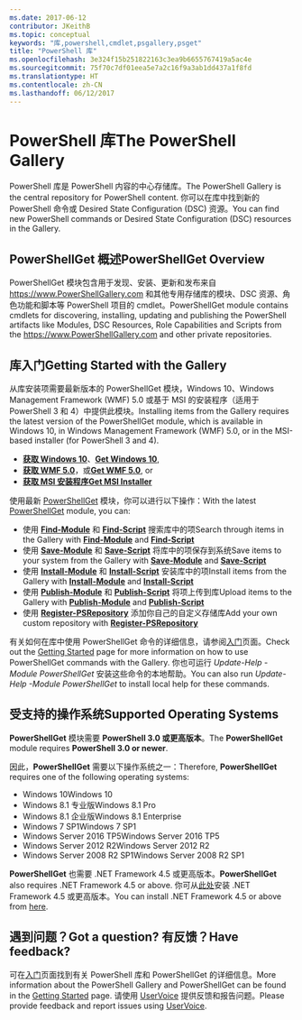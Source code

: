 ```yaml
---
ms.date: 2017-06-12
contributor: JKeithB
ms.topic: conceptual
keywords: "库,powershell,cmdlet,psgallery,psget"
title: "PowerShell 库"
ms.openlocfilehash: 3e324f15b251822163c3ea9b6655767419a5ac4e
ms.sourcegitcommit: 75f70c7df01eea5e7a2c16f9a3ab1dd437a1f8fd
ms.translationtype: HT
ms.contentlocale: zh-CN
ms.lasthandoff: 06/12/2017
---
```

# <a name="the-powershell-gallery"></a><span data-ttu-id="8f4ec-103">PowerShell 库</span><span class="sxs-lookup"><span data-stu-id="8f4ec-103">The PowerShell Gallery</span></span>

<span data-ttu-id="8f4ec-104">PowerShell 库是 PowerShell 内容的中心存储库。</span><span class="sxs-lookup"><span data-stu-id="8f4ec-104">The PowerShell Gallery is the central repository for PowerShell content.</span></span> <span data-ttu-id="8f4ec-105">你可以在库中找到新的 PowerShell 命令或 Desired State Configuration (DSC) 资源。</span><span class="sxs-lookup"><span data-stu-id="8f4ec-105">You can find new PowerShell commands or Desired State Configuration (DSC) resources in the Gallery.</span></span>

## <a name="powershellget-overview"></a><span data-ttu-id="8f4ec-106">PowerShellGet 概述</span><span class="sxs-lookup"><span data-stu-id="8f4ec-106">PowerShellGet Overview</span></span>

<span data-ttu-id="8f4ec-107">PowerShellGet 模块包含用于发现、安装、更新和发布来自 https://www.PowerShellGallery.com 和其他专用存储库的模块、DSC 资源、角色功能和脚本等 PowerShell 项目的 cmdlet。</span><span class="sxs-lookup"><span data-stu-id="8f4ec-107">PowerShellGet module contains cmdlets for discovering, installing, updating and publishing the PowerShell artifacts like Modules, DSC Resources, Role Capabilities and Scripts from the https://www.PowerShellGallery.com and other private repositories.</span></span>

## <a name="getting-started-with-the-gallery"></a><span data-ttu-id="8f4ec-108">库入门</span><span class="sxs-lookup"><span data-stu-id="8f4ec-108">Getting Started with the Gallery</span></span>

<span data-ttu-id="8f4ec-109">从库安装项需要最新版本的 PowerShellGet 模块，Windows 10、Windows Management Framework (WMF) 5.0 或基于 MSI 的安装程序（适用于 PowerShell 3 和 4）中提供此模块。</span><span class="sxs-lookup"><span data-stu-id="8f4ec-109">Installing items from the Gallery requires the latest version of the PowerShellGet module, which is available in Windows 10, in Windows Management Framework (WMF) 5.0, or in the MSI-based installer (for PowerShell 3 and 4).</span></span>

- <span data-ttu-id="8f4ec-110">[**获取 Windows 10**](http://go.microsoft.com/fwlink/?LinkID=624830&clcid=0x409)、</span><span class="sxs-lookup"><span data-stu-id="8f4ec-110">[**Get Windows 10**](http://go.microsoft.com/fwlink/?LinkID=624830&clcid=0x409),</span></span>
- <span data-ttu-id="8f4ec-111">[**获取 WMF 5.0**](http://go.microsoft.com/fwlink/?LinkId=398175)，或</span><span class="sxs-lookup"><span data-stu-id="8f4ec-111">[**Get WMF 5.0**](http://go.microsoft.com/fwlink/?LinkId=398175), or</span></span>
- [<span data-ttu-id="8f4ec-112">**获取 MSI 安装程序**</span><span class="sxs-lookup"><span data-stu-id="8f4ec-112">**Get MSI Installer**</span></span>](http://go.microsoft.com/fwlink/?LinkID=746217&clcid=0x409)

<span data-ttu-id="8f4ec-113">使用最新 [PowerShellGet](http://go.microsoft.com/fwlink/?LinkID=760387&clcid=0x409) 模块，你可以进行以下操作：</span><span class="sxs-lookup"><span data-stu-id="8f4ec-113">With the latest [PowerShellGet](http://go.microsoft.com/fwlink/?LinkID=760387&clcid=0x409) module, you can:</span></span>

-   <span data-ttu-id="8f4ec-114">使用 [**Find-Module**](http://go.microsoft.com/fwlink/?LinkID=760387&clcid=0x409) 和 [**Find-Script**](http://go.microsoft.com/fwlink/?LinkID=760387&clcid=0x409) 搜索库中的项</span><span class="sxs-lookup"><span data-stu-id="8f4ec-114">Search through items in the Gallery with [**Find-Module**](http://go.microsoft.com/fwlink/?LinkID=760387&clcid=0x409) and [**Find-Script**](http://go.microsoft.com/fwlink/?LinkID=760387&clcid=0x409)</span></span>
-   <span data-ttu-id="8f4ec-115">使用 [**Save-Module**](http://go.microsoft.com/fwlink/?LinkID=760387&clcid=0x409) 和 [**Save-Script**](http://go.microsoft.com/fwlink/?LinkID=760387&clcid=0x409) 将库中的项保存到系统</span><span class="sxs-lookup"><span data-stu-id="8f4ec-115">Save items to your system from the Gallery with [**Save-Module**](http://go.microsoft.com/fwlink/?LinkID=760387&clcid=0x409) and [**Save-Script**](http://go.microsoft.com/fwlink/?LinkID=760387&clcid=0x409)</span></span>
-   <span data-ttu-id="8f4ec-116">使用 [**Install-Module**](http://go.microsoft.com/fwlink/?LinkID=760387&clcid=0x409) 和 [**Install-Script**](http://go.microsoft.com/fwlink/?LinkID=760387&clcid=0x409) 安装库中的项</span><span class="sxs-lookup"><span data-stu-id="8f4ec-116">Install items from the Gallery with [**Install-Module**](http://go.microsoft.com/fwlink/?LinkID=760387&clcid=0x409) and [**Install-Script**](http://go.microsoft.com/fwlink/?LinkID=760387&clcid=0x409)</span></span>
-   <span data-ttu-id="8f4ec-117">使用 [**Publish-Module**](http://go.microsoft.com/fwlink/?LinkID=760387&clcid=0x409) 和 [**Publish-Script**](http://go.microsoft.com/fwlink/?LinkID=760387&clcid=0x409) 将项上传到库</span><span class="sxs-lookup"><span data-stu-id="8f4ec-117">Upload items to the Gallery with [**Publish-Module**](http://go.microsoft.com/fwlink/?LinkID=760387&clcid=0x409) and [**Publish-Script**](http://go.microsoft.com/fwlink/?LinkID=760387&clcid=0x409)</span></span>
-   <span data-ttu-id="8f4ec-118">使用 [**Register-PSRepository**](http://go.microsoft.com/fwlink/?LinkID=760387&clcid=0x409) 添加你自己的自定义存储库</span><span class="sxs-lookup"><span data-stu-id="8f4ec-118">Add your own custom repository with [**Register-PSRepository**](http://go.microsoft.com/fwlink/?LinkID=760387&clcid=0x409)</span></span>

<span data-ttu-id="8f4ec-119">有关如何在库中使用 PowerShellGet 命令的详细信息，请参阅[入门](psgallery/psgallery_gettingstarted.md)页面。</span><span class="sxs-lookup"><span data-stu-id="8f4ec-119">Check out the [Getting Started](psgallery/psgallery_gettingstarted.md) page for more information on how to use PowerShellGet commands with the Gallery.</span></span> <span data-ttu-id="8f4ec-120">你也可运行 *Update-Help -Module PowerShellGet* 安装这些命令的本地帮助。</span><span class="sxs-lookup"><span data-stu-id="8f4ec-120">You can also run *Update-Help -Module PowerShellGet* to install local help for these commands.</span></span>

## <a name="supported-operating-systems"></a><span data-ttu-id="8f4ec-121">受支持的操作系统</span><span class="sxs-lookup"><span data-stu-id="8f4ec-121">Supported Operating Systems</span></span>

<span data-ttu-id="8f4ec-122">**PowerShellGet** 模块需要 **PowerShell 3.0 或更高版本**。</span><span class="sxs-lookup"><span data-stu-id="8f4ec-122">The **PowerShellGet** module requires **PowerShell 3.0 or newer**.</span></span>

<span data-ttu-id="8f4ec-123">因此，**PowerShellGet** 需要以下操作系统之一：</span><span class="sxs-lookup"><span data-stu-id="8f4ec-123">Therefore, **PowerShellGet** requires one of the following operating systems:</span></span>

- <span data-ttu-id="8f4ec-124">Windows 10</span><span class="sxs-lookup"><span data-stu-id="8f4ec-124">Windows 10</span></span>
- <span data-ttu-id="8f4ec-125">Windows 8.1 专业版</span><span class="sxs-lookup"><span data-stu-id="8f4ec-125">Windows 8.1 Pro</span></span>
- <span data-ttu-id="8f4ec-126">Windows 8.1 企业版</span><span class="sxs-lookup"><span data-stu-id="8f4ec-126">Windows 8.1 Enterprise</span></span>
- <span data-ttu-id="8f4ec-127">Windows 7 SP1</span><span class="sxs-lookup"><span data-stu-id="8f4ec-127">Windows 7 SP1</span></span>
- <span data-ttu-id="8f4ec-128">Windows Server 2016 TP5</span><span class="sxs-lookup"><span data-stu-id="8f4ec-128">Windows Server 2016 TP5</span></span>
- <span data-ttu-id="8f4ec-129">Windows Server 2012 R2</span><span class="sxs-lookup"><span data-stu-id="8f4ec-129">Windows Server 2012 R2</span></span>
- <span data-ttu-id="8f4ec-130">Windows Server 2008 R2 SP1</span><span class="sxs-lookup"><span data-stu-id="8f4ec-130">Windows Server 2008 R2 SP1</span></span>

<span data-ttu-id="8f4ec-131">**PowerShellGet** 也需要 .NET Framework 4.5 或更高版本。</span><span class="sxs-lookup"><span data-stu-id="8f4ec-131">**PowerShellGet** also  requires .NET Framework 4.5 or above.</span></span> <span data-ttu-id="8f4ec-132">你可从[此处](https://msdn.microsoft.com/en-us/library/5a4x27ek.aspx)安装 .NET Framework 4.5 或更高版本。</span><span class="sxs-lookup"><span data-stu-id="8f4ec-132">You can install .NET Framework 4.5 or above from [here](https://msdn.microsoft.com/en-us/library/5a4x27ek.aspx).</span></span>


## <a name="got-a-question-have-feedback"></a><span data-ttu-id="8f4ec-133">遇到问题？</span><span class="sxs-lookup"><span data-stu-id="8f4ec-133">Got a question?</span></span> <span data-ttu-id="8f4ec-134">有反馈？</span><span class="sxs-lookup"><span data-stu-id="8f4ec-134">Have feedback?</span></span>

<span data-ttu-id="8f4ec-135">可在[入门](psgallery/psgallery_gettingstarted.md)页面找到有关 PowerShell 库和 PowerShellGet 的详细信息。</span><span class="sxs-lookup"><span data-stu-id="8f4ec-135">More information about the PowerShell Gallery and PowerShellGet can be found in the [Getting Started](psgallery/psgallery_gettingstarted.md) page.</span></span> <span data-ttu-id="8f4ec-136">请使用 [UserVoice](http://windowsserver.uservoice.com/forums/301869-powershell) 提供反馈和报告问题。</span><span class="sxs-lookup"><span data-stu-id="8f4ec-136">Please provide feedback and report issues using [UserVoice](http://windowsserver.uservoice.com/forums/301869-powershell).</span></span>

